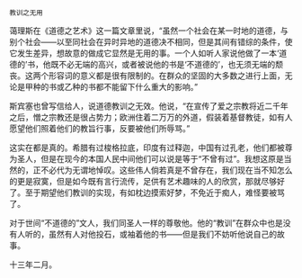     教训之无用 

   蔼理斯在《道德之艺术》这一篇文章里说，“虽然一个社会在某一时地的道德，与别个社会——以至同社会在异时异地的道德决不相同，但是其间有错综的条件，使它发生差异，想故意的做成它显然是无用的事。一个人如听人家说他做了一本‘道德的’书，他既不必无端的高兴，或者被说他的书是‘不道德的’，也无须无端的颓丧。这两个形容词的意义都是很有限制的。在群众的坚固的大多数之进行上面，无论是甲种的书或乙种的书都不能留下什么重大的影响。”

   斯宾塞也曾写信给人，说道德教训之无效。他说，“在宣传了爱之宗教将近二千年之后，憎之宗教还是很占势力；欧洲住着二万万的外道，假装着基督教徒，如有人愿望他们照着他们的教旨行事，反要被他们所辱骂。”

   这实在都是真的。希腊有过梭格拉底，印度有过释迦，中国有过孔老，他们都被尊为圣人，但是在现今的本国人民中间他们可以说是等于“不曾有过”。我想这原是当然的，正不必代为无谓地悼叹。这些伟人倘若真是不曾存在，我们现在当不知怎么的更是寂寞，但是如今既有言行流传，足供有艺术趣味的人的欣赏，那就尽够好了。至于期望他们教训的实现，有如枕边摸索好梦，不免近于痴人，难怪要被骂了。

   对于世间“不道德的”文人，我们同圣人一样的尊敬他。他的“教训”在群众中也是没有人听的，虽然有人对他投石，或袖着他的书——但是我们不妨听他说自己的故事。

   十三年二月。

